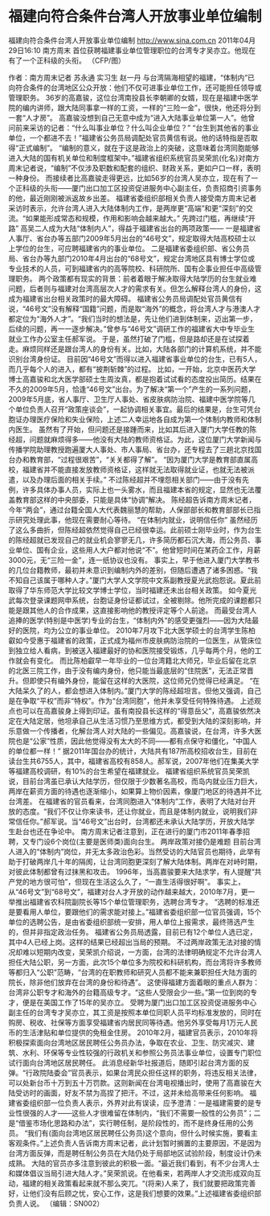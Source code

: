 # 福建向符合条件台湾人开放事业单位编制

福建向符合条件台湾人开放事业单位编制
http://www.sina.com.cn  2011年04月29日16:10  南方周末
首位获聘福建事业单位管理职位的台湾专才吴亦立。他现在有了一个正科级的头衔。 （CFP/图）

作者：南方周末记者 苏永通 实习生 赵一丹
与台湾隔海相望的福建，“体制内”已向符合条件的台湾地区公众开放：他们不仅可进事业单位工作，还可能担任领导或管理职务。
36岁的高嘉骏，这位台湾南投县长李朝卿的女婿，现在是福建中医学院的编内讲师，跟大陆同事拿一样的工资，一样的“三险一金”，很快，他还将分到一套“人才房”。
高嘉骏没想到自己无意中成为“进入大陆事业单位第一人”。他曾问前来采访的记者：“什么叫事业单位？什么叫企业单位？”
“台生到其他省的事业单位，一个都进不去！”福建省公务员局调配处官员黄信有说。他的话特指是否取得“正式编制”。
“编制的意义，就在于这是政治上的突破，这意味着台湾同胞能够进入大陆的国有机关单位和制度框架中。”福建省组织系统官员吴荣凯(化名)对南方周末记者说，“编制”不仅涉及职数和配套的组织、财政关系，更如户口一样，表明一种身份。
而接续者比高嘉骏走得更远，比如56岁的台湾人吴亦立，现在有了一个正科级的头衔——厦门出口加工区投资促进服务中心副主任，负责招商引资事务的他，最近刚刚被派返故乡出差。
福建省委组织部相关负责人接受南方周末记者采访时表示，允许台湾人进入大陆体制内工作，是两岸更“高端”和更“深刻”的交流。“如果能形成常态和规模，作用和影响会越来越大。”
先跨过门槛，再继续“开路”
高吴二人成为大陆“体制内人”，得益于福建省出台的两项政策——
一是福建省人事厅、省台办等五部门2009年5月出台的“46号文”，规定取得大陆高校硕士以上学位的台生，可应聘福建省内的事业单位。
二是福建省委组织部、省公务员局、省台办等九部门2010年4月出台的“68号文”，规定台湾地区具有博士学位或专业技术的人员，可到福建省内的高等院校、科研院所、国有企事业担任中高级管理职务。
两个政策都有现实的背景：前者着眼于解决取得大陆学历的台生就业难问题，后者则与福建对台湾高层次人才的需求有关。但怎么解释台湾人的身份，这成为福建省出台相关政策时的最大障碍。
福建省公务员局调配处官员黄信有说，“46号文”没有解释“国籍”问题，而是取“海外”的概念，将台湾人才与港澳人才都定位为“海外人才”。“我们当时的想法是，先让他们进到体制来，迈出第一步，后续的问题，再一一逐步解决。”曾参与“46号文”调研工作的福建省大中专毕业生就业工作办公室主任郝军说。
于是，虽然打破了门槛，但是路却还是在试探着走。麻烦同样还是跟台湾人的身份有关。比如，大陆各部门的计算机系统，并不能识别台湾身份证。
目前因“46号文”而得以进入福建省事业单位的台生，已有5人，而几乎每个人的进入，都有“披荆斩棘”的过程。
比如，一开始，北京中医药大学博士高嘉骏和北大医学部硕士生周汝真，都是抱着试试看的态度投出简历。结果在不久的2009年5月，恰逢“46号文”出台。为了解决“第一个”产生的一系列问题，2009年5月底，省人事厅、卫生厅人事处、省皮肤病防治院、福建中医学院等几个单位负责人召开“政策座谈会”，一起协调相关事宜。最后的结果是，台生可凭台胞证办理医疗保险和失业保险，上述二人幸运地各自成为第一个体制内教师和体制内医生。
虽然有了开始，但问题还是接踵而来，比如其后进入厦门大学任教的陈经超，问题就麻烦得多——他没有大陆的教师资格证。为此，这位厦门大学新闻与传播学院助理教授跑遍厦大人事处、市人事局、省台办，还专程去了三趟北京找国台办和教育部，“过程很艰苦”，“关关都得了解”。
“因为厦门大学是教育部直属高校，福建省并不能直接发放教师资格证，这样就无法取得就业证，也就无法被派遣，以及办理后面的相关手续。”
不过陈经超并不埋怨相关部门——由于没有先例，许多具体办事人员，实际上也一头雾水，而且福建本省的规定，显然也无法覆盖教育部这样的中央部委，只能是具体“协调”解决。
陈经超告诉南方周末记者，今年“两会”，通过台籍全国人大代表魏丽慧的帮助，人保部部长和教育部部长已指示研究处理此事，他现在需要耐心等待。
“在体制内就业，说明信任你”
虽然经历了这么多曲折，但陈经超依然觉得自己已经很幸运。此前硕士刚毕业时，作为台生的陈经超就已发现自己的就业机会寥寥无几，许多简历都石沉大海，而公务员、事业单位、国有企业，这些用人大户都对他说“不”。他曾短时间在某药企工作，月薪3000元，无“三险一金”，连一纸协议也没有。
事实上，早于他进入厦门大学教书的几位台籍教师，最初并未意识到编制内外的差别，但随后遭遇了诸多困惑。“我不知自己该属于哪种人才。”厦门大学人文学院中文系副教授夏光武抱怨说。夏此前取得了华东师范大学比较文学博士学位，当时福建还未出台相关政策。
如今夏光武每次登录课题网申系统，台胞证身份证都试过，全被剔除。他所完成的课题都只能是跟其他人的合作成果，这直接影响他的教授评定等个人前途。
而最受台湾人追捧的医学(特别是中医学)专业的台生，“体制内外”的感受更强烈——因为大陆最好的医院，均为公立的事业单位。
2010年7月攻下北大医学硕士的台湾学生陈柏叡如今受惠于福建省的政策，正式成为福州市皮肤病防治院的一位医生，从管床位到独立给人看病，到被送入福建最好的协和医院接受锻炼，几乎每两个月，他的工作就会有变化。
而比陈柏叡早一年毕业的一位台湾籍北大师兄，毕业后留在北京的北医三院工作，由于没有编内身份，他只能当最底层的“住院医”，无法正常晋升。但即使只有编外身份，能留在这样的大医院，这位师兄仍觉得已经满足。
“在大陆呆久了的人，都会想进入体制内。”厦门大学的陈经超坦言。但他又强调，自己是在争取“平权”而非“特权”。作为“台湾同胞”，他并未享受任何特殊待遇。
上述观点也可以在高嘉骏身上得到印证。虽有南投县长这样的“得意岳父”，高嘉骏依然决定在大陆定居，他坦承自己从生活习惯乃至思维方式，都受到大陆的深刻影响，并乐意做一个传播者，化解台湾人对大陆的一些偏见。高嘉骏说，在台湾，许多大医院也是“公家”性质，因此他觉得没有太大的不同——都有点保守和僵化，“中国人的单位都一样！”
据2011年国台办的统计，大陆共有187所高校招收台生，目前在读台生共6755人，其中，福建省高校有858人。郝军说，2007年他们在集美大学等福建高校调研，有10%的台生希望在福建就业。
福建省组织系统官员吴荣凯说，目前台湾虽已承认大陆学历，但仅限于少数著名高校，而岛内就业压力巨大，两岸在薪资方面的待遇也逐渐缩小，如果算上物价因素，像厦门地区的待遇并不比台湾差。
在福建省的官员看来，台湾同胞进入“体制内”工作，表明了大陆对台开放的态度。“我们不仅让你来读书，还让你就业，而且是体制内就业，说明我们非常信任你。”郝军说。当“46号文”出台时，台湾都还未承认大陆学历，开放大陆学生赴台也还在争论中。
南方周末记者注意到，正在进行的厦门市2011年春季招聘，又专门设6个岗位(主要是医师类)面向台生。
两岸政策对接仍是难题
目前台湾人进入的“体制内”岗位，并无太多政治色彩。当然受访的大陆官员也期待，此举有助于打破两岸几十年的隔阂，让台湾同胞更深刻了解大陆体制。两岸在对峙时期，对彼此体制都曾有过抹黑和攻击。
1996年，当高嘉骏要来大陆求学，有人提醒“共产党的地方很可怕”，但现在生活这么久了，“一直生活得很好啊”。
事实上，从“46号文”到“68号文”，福建对台人才开放的动作越来越大，2010年7月，更一举推出福建省农科院副院长等15个单位管理职务，选聘台湾专才。
“选聘的标准还是要看用人单位，要跟他们的需求能对接上。”福建省委组织部一位官员强调，15个单位的选聘公告，是由省委组织部统一安排，用人单位上报需求，最终筛选产生的，但并非指定政治任务。
福建省公务员局透露，目前已有12个单位人选已定，其中4人已经上岗。这样的结果已经超出当局的预期。
不过两岸政策无法对接的情况却难以短期内改变，吴荣凯介绍说，一方面，台湾的法律明确规定不允许台湾人担任大陆公职，另一方面，此次15个单位多为院校和科研机构，而台湾将许多教师等都归入“公职”范畴，“台湾的在职教师和研究人员都不能来兼职担任大陆方面的院长，除非他们放弃在台湾的身份和待遇”。
这使得福建方面着眼的重点人群为：台湾非公职专才和海外的台籍高级专才。“这些人受限会少一些。”第一位到岗的专才，便是在美国工作了15年的吴亦立。
受聘为厦门出口加工区投资促进服务中心副主任的台湾专才吴亦立，其工资是按照本单位同职人员平均标准发放的，同时在购房、税收、社保等方面享受福建省内居民同等待遇。他另外享受每月1万元人民币的生活津贴和单位提供的免租金住房。
2010年2月，福建官员表示，2010年将积极探索面向台湾地区居民聘任公务员办法，争取在农业、卫生、防灾减灾、建筑、水利、环保等专业性较强的行政机关和参照公务员法事业单位，设置专门职位试行面向台湾地区居民聘任。
此消息经新华社报道后，随即引起台湾方面的反弹。“行政院陆委会”官员表示，如果台湾民众担任这样的职务，将违反相关法律，可以处新台币十万到五十万罚款。这则新闻在台湾电视播出时，使用了高嘉骏在大陆受访时的画面，好友不禁为高捏了把汗。不过，这并未给高带来任何影响。
福建省委组织部一位负责人表示，外界对此有误读，应予澄清：一是福建需要的是专业性很强的人才——这些人才很难留在体制内，“我们不需要一般性的公务员”；二是“借鉴市场化思路和办法”，实行聘任制，是阶段性的，而不是终身任用的公务员。
“我们有(面向台湾地区居民聘任公务员)这个意向，但什么时候实施，要看主客观条件。”上述负责人告诉南方周末记者，此计划暂时搁置的主要原因，不是因为台湾方面反弹，而是聘任制公务员在大陆仍处于局部地区试验阶段，制度设计仍未成熟。
大陆的官员亦多注意到彼此的积极一面。“最近我们看到，有不少台湾人士和媒体倡议当局引进大陆人才。”吴荣凯说。在他看来，若两岸人才交流形成双向互动，福建的相关政策看起来就不那么突兀。“(将来)人来了，我们就要把政策完善好，让他们没有后顾之忧，安心工作，这是我们想要的效果。”上述福建省委组织部负责人说。
（编辑：SN002）

